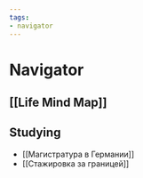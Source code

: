 ```yaml
---
tags:
- navigator
---
```

# Navigator
## [[Life Mind Map]]
## Studying
- [[Магистратура в Германии]]
- [[Стажировка за границей]]